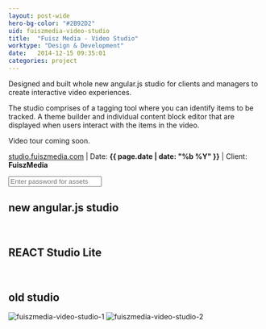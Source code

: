 ```yaml
---
layout: post-wide
hero-bg-color: "#2B92D2"
uid: fuiszmedia-video-studio
title:  "Fuisz Media - Video Studio"
worktype: "Design & Development"
date:   2014-12-15 09:35:01
categories: project
---
```


<p>
  Designed and built whole new angular.js studio for clients and managers to create interactive video experiences.
</p>
<p> The studio comprises of a tagging tool where you can identify items to be tracked.  A theme builder and individual content block editor that are displayed when users interact with the items in the video.
</p>
<p>
  Video tour coming soon.
</p>

<p class="meta"><a href="http://studio.fuiszmedia.com">studio.fuiszmedia.com</a> | Date: <strong>{{ page.date | date: "%b %Y" }}</strong> | Client: <strong>FuiszMedia</strong></p>

<div class="showcase__password__screen">
  <input type="password" id="showcase__password" value="" placeholder="Enter password for assets"/>
</div>

<div class="showcase passworded">
  <h2>new angular.js studio</h2>
  <img src="/img/fuiszmedia-video-studio/angularjs-studio0.jpg" alt="">
  <img src="/img/fuiszmedia-video-studio/angularjs-studio1.jpg" alt="">
  <img src="/img/fuiszmedia-video-studio/angularjs-studio2.jpg" alt="">
  <img src="/img/fuiszmedia-video-studio/angularjs-studio3.jpg" alt="">
  <img src="/img/fuiszmedia-video-studio/angularjs-studio4.jpg" alt="">
  <img src="/img/fuiszmedia-video-studio/angularjs-studio5.jpg" alt="">
  <img src="/img/fuiszmedia-video-studio/angularjs-studio6.jpg" alt="">
  <img src="/img/fuiszmedia-video-studio/angularjs-studio7.jpg" alt="">


  <h2>REACT Studio Lite</h2>
  <img src="/img/fuiszmedia-video-studio/fuisz-react-1.jpg" alt="">
  <img src="/img/fuiszmedia-video-studio/fuisz-react-2.jpg" alt="">

  <h2>old studio</h2>
  <img src="/img/fuiszmedia-video-studio/fuisz2.png" alt="fuiszmedia-video-studio-1">
  <img src="/img/fuiszmedia-video-studio/fuisz3.png" alt="fuiszmedia-video-studio-2">
</div>




